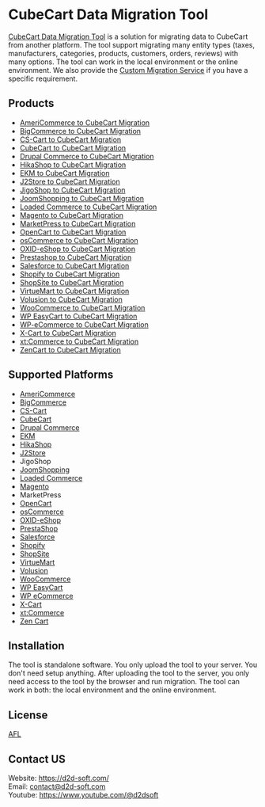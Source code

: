 
# CubeCart Data Migration Tool
[CubeCart Data Migration Tool](https://d2d-soft.com/21-cubecart-migration) is a solution for migrating data to CubeCart from another platform. The tool support migrating many entity types (taxes, manufacturers, categories, products, customers, orders, reviews) with many options. The tool can work in the local environment or the online environment. We also provide the [Custom Migration Service](http://d2d-soft.com/migration-services/296-data-migration-customization.html) if you have a specific requirement. 

## Products
- [AmeriCommerce to CubeCart Migration](https://d2d-soft.com/cubecart-migration/765-7243-americommerce-to-cubecart-migration-tool.html#/72-entities-1000)
- [BigCommerce to CubeCart Migration](https://d2d-soft.com/cubecart-migration/411-1662-bigcommerce-to-cubecart-migration-tool.html#/72-entities-1000)
- [CS-Cart to CubeCart Migration](https://d2d-soft.com/cs-cart-migration/309-1312-cs-cart-to-cs-cart-migration-tool.html)
- [CubeCart to CubeCart Migration](https://d2d-soft.com/cs-cart-migration/310-1317-cubecart-to-cs-cart-migration-tool.html)
- [Drupal Commerce to CubeCart Migration](https://d2d-soft.com/cs-cart-migration/357-drupal-commerce-to-cs-cart-migration-service.html)
- [HikaShop to CubeCart Migration](https://d2d-soft.com/cubecart-migration/455-1872-hikashop-to-cubecart-migration-tool.html#/72-entities-1000)
- [EKM to CubeCart Migration](https://d2d-soft.com/cubecart-migration/819-7795-ekm-to-cubecart-migration-tool.html#/72-entities-1000)
- [J2Store to CubeCart Migration](https://d2d-soft.com/cubecart-migration/498-2067-j2store-to-cubecart-migration-tool.html#/72-entities-1000)
- [JigoShop to CubeCart Migration](https://d2d-soft.com/cubecart-migration/538-2252-jigoshop-to-cubecart-migration-tool.html#/72-entities-1000)
- [JoomShopping to CubeCart Migration](https://d2d-soft.com/cubecart-migration/588-2492-joomshopping-to-cubecart-migration-tool.html#/72-entities-1000)
- [Loaded Commerce to CubeCart Migration](https://d2d-soft.com/cs-cart-migration/311-1322-loaded-to-cs-cart-migration-tool.html)
- [Magento to CubeCart Migration](https://d2d-soft.com/cs-cart-migration/312-1327-magento-to-cs-cart-migration-tool.html)
- [MarketPress to CubeCart Migration](https://d2d-soft.com/cubecart-migration/563-2372-marketpress-to-cubecart-migration-tool.html#/72-entities-1000)
- [OpenCart to CubeCart Migration](https://d2d-soft.com/cs-cart-migration/313-1332-opencart-to-cs-cart-migration-tool.html)
- [osCommerce to CubeCart Migration](https://d2d-soft.com/cs-cart-migration/314-1337-oscommerce-to-cs-cart-migration-tool.html)
- [OXID-eShop to CubeCart Migration](https://d2d-soft.com/cs-cart-migration/315-1342-oxid-eshop-to-cs-cart-migration-tool.html)
- [Prestashop to CubeCart Migration](https://d2d-soft.com/cs-cart-migration/316-1347-prestashop-to-cs-cart-migration-tool.html)
- [Salesforce to CubeCart Migration](https://d2d-soft.com/cubecart-migration/713-6682-salesforce-to-cubecart-migration-tool.html#/72-entities-1000)
- [Shopify to CubeCart Migration](https://d2d-soft.com/cubecart-migration/373-1482-shopify-to-cubecart-migration-tool.html#/72-entities-1000)
- [ShopSite to CubeCart Migration](https://d2d-soft.com/cubecart-migration/846-8071-shopsite-to-cubecart-migration-tool.html#/72-entities-1000)
- [VirtueMart to CubeCart Migration](https://d2d-soft.com/cs-cart-migration/317-1352-virtuemart-to-cs-cart-migration-tool.html)
- [Volusion to CubeCart Migration](https://d2d-soft.com/cubecart-migration/636-5879-volusion-to-cubecart-migration-tool.html#/72-entities-1000)
- [WooCommerce to CubeCart Migration](https://d2d-soft.com/cs-cart-migration/318-1357-woocommerce-to-cs-cart-migration-tool.html)
- [WP EasyCart to CubeCart Migration](https://d2d-soft.com/cubecart-migration/662-6154-wpeasycart-to-cubecart-migration-tool.html#/72-entities-1000)
- [WP-eCommerce to CubeCart Migration](https://d2d-soft.com/cs-cart-migration/319-1362-wp-ecommerce-to-cs-cart-migration-tool.html)
- [X-Cart to CubeCart Migration](https://d2d-soft.com/cs-cart-migration/320-1367-x-cart-to-cs-cart-migration-tool.html)
- [xt:Commerce to CubeCart Migration](https://d2d-soft.com/cs-cart-migration/321-1372-xtcommerce-to-cs-cart-migration-tool.html)
- [ZenCart to CubeCart Migration](https://d2d-soft.com/cs-cart-migration/322-1377-zencart-to-cs-cart-migration-tool.html)

## Supported Platforms
- [AmeriCommerce](https://www.americommerce.com/)
- [BigCommerce](https://www.bigcommerce.com/)
- [CS-Cart](https://www.cs-cart.com/)
- [CubeCart](https://www.cubecart.com/)
- [Drupal Commerce](https://drupalcommerce.org/)
- [EKM](https://www.ekm.com/)
- [HikaShop](https://www.hikashop.com/)
- [J2Store](https://www.j2store.org/)
- JigoShop
- [JoomShopping](https://extensions.joomla.org/extension/joomshopping/)
- [Loaded Commerce](https://loadedcommerce.com/)
- [Magento](https://magento.com/)
- MarketPress
- [OpenCart](https://www.opencart.com/)
- [osCommerce](https://www.oscommerce.com/)
- [OXID-eShop](https://www.oxid-esales.com)
- [PrestaShop](https://www.prestashop.com)
- [Salesforce](https://www.salesforce.com/)
- [Shopify](https://www.shopify.com/)
- [ShopSite](https://www.shopsite.com/)
- [VirtueMart](https://virtuemart.net/)
- [Volusion](https://volusion.com/)
- [WooCommerce](https://woocommerce.com/)
- [WP EasyCart](https://www.wpeasycart.com/)
- [WP eCommerce](https://wpecommerce.org/)
- [X-Cart](https://www.x-cart.com/)
- [xt:Commerce](https://www.xt-commerce.com/)
- [Zen Cart](https://www.zen-cart.com/)

## Installation
The tool is standalone software. You only upload the tool to your server. You don't need setup anything. After uploading the tool to the server, you only need access to the tool by the browser and run migration. The tool can work in both: the local environment and the online environment.

## License

[AFL](http://d2d-soft.com/license/AFL.txt)

## Contact US
Website: https://d2d-soft.com/ \
Email: contact@d2d-soft.com \
Youtube: https://www.youtube.com/@d2dsoft 
